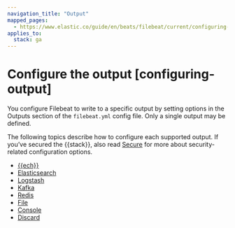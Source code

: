 ```yaml
---
navigation_title: "Output"
mapped_pages:
  - https://www.elastic.co/guide/en/beats/filebeat/current/configuring-output.html
applies_to:
  stack: ga
---
```


# Configure the output [configuring-output]


You configure Filebeat to write to a specific output by setting options in the Outputs section of the `filebeat.yml` config file. Only a single output may be defined.

The following topics describe how to configure each supported output. If you’ve secured the {{stack}}, also read [Secure](/reference/filebeat/securing-filebeat.md) for more about security-related configuration options.

* [{{ech}}](/reference/filebeat/configure-cloud-id.md)
* [Elasticsearch](/reference/filebeat/elasticsearch-output.md)
* [Logstash](/reference/filebeat/logstash-output.md)
* [Kafka](/reference/filebeat/kafka-output.md)
* [Redis](/reference/filebeat/redis-output.md)
* [File](/reference/filebeat/file-output.md)
* [Console](/reference/filebeat/console-output.md)
* [Discard](/reference/filebeat/discard-output.md)










